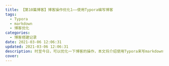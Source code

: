 ```yaml
---
title: 【第10篇博客】博客操作优化1——使用Typora编写博客
tags:
  - Typora
  - markdown
  - 博客优化
categories:
  - 博客搭建记录
date: 2021-03-06 12:06:31
updated: 2021-03-06 12:06:31
description: 时至今日，可以优化一下博客的操作，本文将介绍使用Typora来写markdown语言。
cover:
---
```

